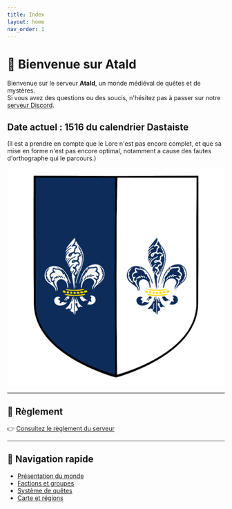 ```yaml
---
title: Index
layout: home
nav_order: 1
---
```

# 🏰 Bienvenue sur Atald

Bienvenue sur le serveur **Atald**, un monde médiéval de quêtes et de mystères.  
Si vous avez des questions ou des soucis, n'hésitez pas à passer sur notre [serveur Discord](https://discord.gg/S6FZ9zWDkr).

## Date actuel : 1516 du calendrier Dastaiste

(Il est a prendre en compte que le Lore n'est pas encore complet, et que sa mise en forme n'est pas encore optimal, notamment a cause des fautes d'orthographe qui le parcours.)


![armoiries](armoiries/image.png)

---

## 📜 Règlement

👉 [Consultez le règlement du serveur](regles.html)

---

## 🔗 Navigation rapide

- [Présentation du monde](monde.md)
- [Factions et groupes](factions.md)
- [Système de quêtes](quetes.md)
- [Carte et régions](carte.md)